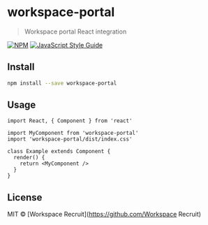 # workspace-portal

> Workspace portal React integration

[![NPM](https://img.shields.io/npm/v/workspace-portal.svg)](https://www.npmjs.com/package/workspace-portal) [![JavaScript Style Guide](https://img.shields.io/badge/code_style-standard-brightgreen.svg)](https://standardjs.com)

## Install

```bash
npm install --save workspace-portal
```

## Usage

```tsx
import React, { Component } from 'react'

import MyComponent from 'workspace-portal'
import 'workspace-portal/dist/index.css'

class Example extends Component {
  render() {
    return <MyComponent />
  }
}
```

## License

MIT © [Workspace Recruit](https://github.com/Workspace Recruit)
